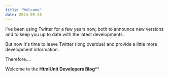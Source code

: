 ```yaml
---
title: "Welcome"
date: 2024-09-28
---
```


I've been using Twitter for a few years now, both to announce new versions and to keep you up to date with the latest developments.

But now it's time to leave Twitter (long overdue) and provide a little more development information.


Therefore.... 

Welcome to the **HtmlUnit Developers Blog****

